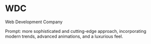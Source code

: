 # WDC
Web Development Company

Prompt:
more sophisticated and cutting-edge approach, incorporating modern trends, advanced animations, and a luxurious feel.
